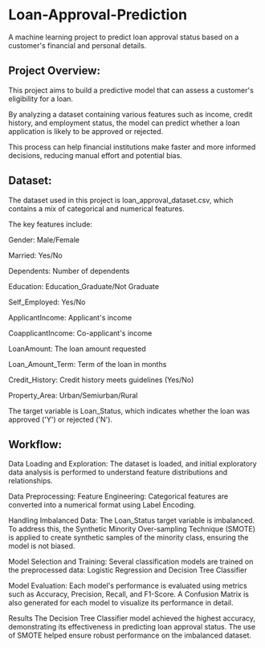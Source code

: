 # Loan-Approval-Prediction
A machine learning project to predict loan approval status based on a customer's financial and personal details.

## Project Overview:
This project aims to build a predictive model that can assess a customer's eligibility for a loan. 

By analyzing a dataset containing various features such as income, credit history, and employment status, the model can predict whether a loan application is likely to be approved or rejected. 

This process can help financial institutions make faster and more informed decisions, reducing manual effort and potential bias.

## Dataset:
The dataset used in this project is loan_approval_dataset.csv, which contains a mix of categorical and numerical features.

The key features include:

Gender: Male/Female

Married: Yes/No

Dependents: Number of dependents

Education: Education_Graduate/Not Graduate

Self_Employed: Yes/No

ApplicantIncome: Applicant's income

CoapplicantIncome: Co-applicant's income

LoanAmount: The loan amount requested

Loan_Amount_Term: Term of the loan in months

Credit_History: Credit history meets guidelines (Yes/No)

Property_Area: Urban/Semiurban/Rural

The target variable is Loan_Status, which indicates whether the loan was approved ('Y') or rejected ('N').

## Workflow:

Data Loading and Exploration: The dataset is loaded, and initial exploratory data analysis is performed to understand feature distributions and relationships.

Data Preprocessing:
Feature Engineering: Categorical features are converted into a numerical format using Label Encoding.

Handling Imbalanced Data: 
The Loan_Status target variable is imbalanced. 
To address this, the Synthetic Minority Over-sampling Technique (SMOTE) is applied to create synthetic samples of the minority class, ensuring the model is not biased.

Model Selection and Training: Several classification models are trained on the preprocessed data:
Logistic Regression and Decision Tree Classifier

Model Evaluation: Each model's performance is evaluated using metrics such as Accuracy, Precision, Recall, and F1-Score. 
A Confusion Matrix is also generated for each model to visualize its performance in detail.

Results
The Decision Tree Classifier model achieved the highest accuracy, demonstrating its effectiveness in predicting loan approval status. 
The use of SMOTE helped ensure robust performance on the imbalanced dataset.
